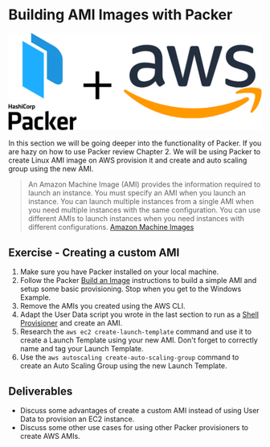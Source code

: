 # Building AMI Images with Packer

<center>

  ![](img6/packer+aws.png  ':size=400px')

</center>

In this section we will be going deeper into the functionality of Packer. If you are hazy on how to use Packer review Chapter 2. We will be using Packer to create Linux AMI image on AWS provision it and create and auto scaling group using the new AMI.

> An Amazon Machine Image (AMI) provides the information required to launch an instance. You must specify an AMI when you launch an instance. You can launch multiple instances from a single AMI when you need multiple instances with the same configuration. You can use different AMIs to launch instances when you need instances with different configurations. [Amazon Machine Images](https://docs.aws.amazon.com/AWSEC2/latest/UserGuide/AMIs.html)

## Exercise - Creating a custom AMI

1. Make sure you have Packer installed on your local machine.
2. Follow the Packer [Build an Image](https://www.packer.io/intro/getting-started/build-image.html) instructions to build a simple AMI and setup some basic provisioning. Stop when you get to the Windows Example.
3. Remove the AMIs you created using the AWS CLI.
4. Adapt the User Data script you wrote in the last section to run as a [Shell Provisioner](https://www.packer.io/docs/provisioners/shell.html) and create an AMI.
5. Research the `aws ec2 create-launch-template` command and use it to create a Launch Template using your new AMI. Don't forget to correctly name and tag your Launch Template.
6. Use the `aws autoscaling create-auto-scaling-group` command to create an Auto Scaling Group using the new Launch Template.

## Deliverables
- Discuss some advantages of create a custom AMI instead of using User Data to provision an EC2 instance.
- Discuss some other use cases for using other Packer provisioners to create AWS AMIs.
